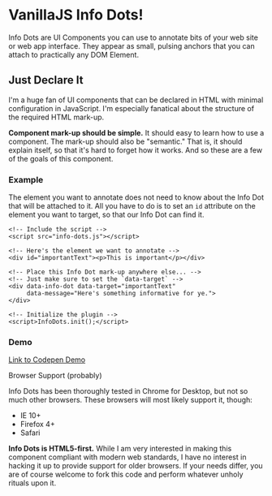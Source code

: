 # VanillaJS Info Dots!

Info Dots are UI Components you can use to annotate bits of your web site or web app interface. They appear as small, pulsing anchors that you can attach to practically any DOM Element.

## Just Declare It

I'm a huge fan of UI components that can be declared in HTML with minimal configuration in JavaScript. I'm especially fanatical about the structure of the required HTML mark-up.

**Component mark-up should be simple.** It should easy to learn how to use a component. The mark-up should also be "semantic." That is, it should explain itself, so that it's hard to forget how it works. And so these are a few of the goals of this component.

### Example

The element you want to annotate does not need to know about the Info Dot that will be attached to it. All you have to do is to set an `id` attribute on the element you want to target, so that our Info Dot can find it.

```
<!-- Include the script -->
<script src="info-dots.js"></script>

<!-- Here's the element we want to annotate -->
<div id="importantText"><p>This is important</p></div>

<!-- Place this Info Dot mark-up anywhere else... -->
<!-- Just make sure to set the `data-target` -->
<div data-info-dot data-target="importantText"
     data-message="Here's something informative for ye.">
</div>

<!-- Initialize the plugin -->
<script>InfoDots.init();</script>
```

### Demo

[Link to Codepen Demo](https://codepen.io/whusterj/full/VLJgQj/)

Browser Support (probably)

Info Dots has been thoroughly tested in Chrome for Desktop, but not so much other browsers. These browsers will most likely support it, though:

 - IE 10+
 - Firefox 4+
 - Safari

**Info Dots is HTML5-first.** While I am very interested in making this component compliant with modern web standards, I have no interest in hacking it up to provide support for older browsers. If your needs differ, you are of course welcome to fork this code and perform whatever unholy rituals upon it.
